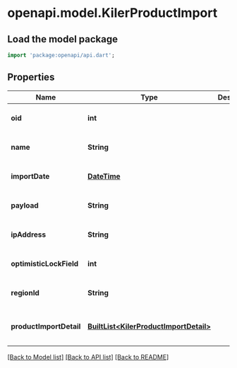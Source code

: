 # openapi.model.KilerProductImport

## Load the model package
```dart
import 'package:openapi/api.dart';
```

## Properties
Name | Type | Description | Notes
------------ | ------------- | ------------- | -------------
**oid** | **int** |  | [optional] [default to null]
**name** | **String** |  | [optional] [default to null]
**importDate** | [**DateTime**](DateTime.md) |  | [optional] [default to null]
**payload** | **String** |  | [optional] [default to null]
**ipAddress** | **String** |  | [optional] [default to null]
**optimisticLockField** | **int** |  | [optional] [default to null]
**regionId** | **String** |  | [optional] [default to null]
**productImportDetail** | [**BuiltList&lt;KilerProductImportDetail&gt;**](KilerProductImportDetail.md) |  | [optional] [default to const []]

[[Back to Model list]](../README.md#documentation-for-models) [[Back to API list]](../README.md#documentation-for-api-endpoints) [[Back to README]](../README.md)


